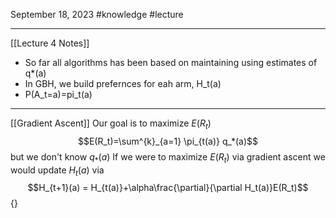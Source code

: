 
September 18, 2023
#knowledge #lecture 

---

[[Lecture 4 Notes]]
- So far all algorithms has been based on maintaining using estimates of q*(a)
- In GBH, we build prefernces for eah arm, H_t(a)
- P(A_t=a)=pi_t(a)

---

[[Gradient Ascent]]
Our goal is to maximize $E(R_t)$
$$E(R_t)=\sum^{k}_{a=1} \pi_{t(a)} q_*(a)$$
but we don't know $q_*(a)$
If we were to maximize $E(R_t)$ via gradient ascent we would update $H_t(a)$ via
$$H_{t+1}(a) = H_{t(a)}+\alpha\frac{\partial}{\partial H_t(a)}E(R_t)$$
{}